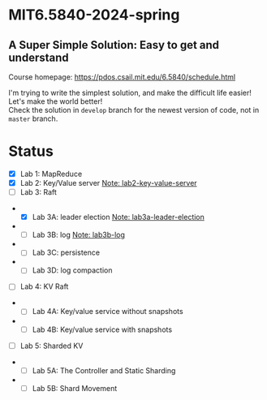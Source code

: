 # MIT6.5840-2024-spring
## A Super Simple Solution: Easy to get and understand
Course homepage: https://pdos.csail.mit.edu/6.5840/schedule.html  

I'm trying to write the simplest solution, and make the difficult life easier!  
Let's make the world better!  
Check the solution in `develop` branch for the newest version of code, not in `master` branch.

# Status
- [x] Lab 1: MapReduce  
- [x] Lab 2: Key/Value server  [Note: lab2-key-value-server](docs/lab2-key-value-server.md)
- [ ] Lab 3: Raft
* - [x] Lab 3A: leader election  [Note: lab3a-leader-election](docs/lab3a-leader-election.md)
* - [ ] Lab 3B: log [Note: lab3b-log](docs/lab3b-log.md)
* - [ ] Lab 3C: persistence
* - [ ] Lab 3D: log compaction
- [ ] Lab 4: KV Raft
* - [ ] Lab 4A: Key/value service without snapshots
* - [ ] Lab 4B: Key/value service with snapshots
- [ ] Lab 5: Sharded KV
* - [ ] Lab 5A: The Controller and Static Sharding
* - [ ] Lab 5B: Shard Movement
